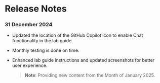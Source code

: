 # Release Notes

### 31 December 2024

- Updated the location of the GitHub Copilot icon to enable Chat functionality in the lab guide.
- Monthly testing is done on time.
- Enhanced lab guide instructions and updated screenshots for better user experience.

    > **Note**: Providing new content from the Month of January 2025. 
